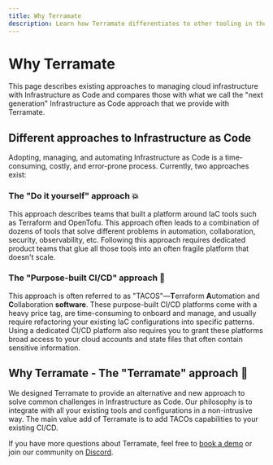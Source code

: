 ```yaml
---
title: Why Terramate
description: Learn how Terramate differentiates to other tooling in the market and why you should be using Terramate.
---
```


# Why Terramate

This page describes existing approaches to managing cloud infrastructure with Infrastructure as Code and compares those
with what we call the "next generation" Infrastructure as Code approach that we provide with Terramate.

## Different approaches to Infrastructure as Code

Adopting, managing, and automating Infrastructure as Code is a time-consuming,
costly, and error-prone process. Currently, two approaches exist:

### The "Do it yourself" approach 💥

This approach describes teams that built a platform around IaC tools such as Terraform and OpenTofu. This approach often
leads to a combination of dozens of tools that solve different problems in automation, collaboration, security, observability,
etc. Following this approach requires dedicated product teams that glue all those tools into an often fragile platform
that doesn't scale.

### The "Purpose-built CI/CD" approach 🤑

This approach is often referred to as "TACOS"—**T**erraform **A**utomation and **C**ollaboration **software**.
These purpose-built CI/CD platforms come with a heavy price tag, are time-consuming to onboard and manage, and usually
require refactoring your existing IaC configurations into specific patterns. Using a dedicated CI/CD platform also requires
you to grant these platforms broad access to your cloud accounts and state files that often contain sensitive information.

## Why Terramate - The "Terramate" approach 💫

We designed Terramate to provide an alternative and new approach to solve common challenges in Infrastructure as Code.
Our philosophy is to integrate with all your existing tools and configurations in a non-intrusive way. The main value add
of Terramate is to add TACOs capabilities to your existing CI/CD.

If you have more questions about Terramate, feel free to [book a demo](https://terramate.io/demo) or join our community
on [Discord](https://terramate.io/discord).
